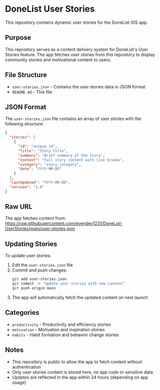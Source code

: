 # DoneList User Stories

This repository contains dynamic user stories for the DoneList iOS app.

## Purpose

This repository serves as a content delivery system for DoneList's User Stories feature. The app fetches user stories from this repository to display community stories and motivational content to users.

## File Structure

- `user-stories.json` - Contains the user stories data in JSON format
- `README.md` - This file

## JSON Format

The `user-stories.json` file contains an array of user stories with the following structure:

```json
{
  "stories": [
    {
      "id": "unique_id",
      "title": "Story Title",
      "summary": "Brief summary of the story",
      "content": "Full story content with line breaks",
      "category": "story_category",
      "date": "YYYY-MM-DD"
    }
  ],
  "lastUpdated": "YYYY-MM-DD",
  "version": "1.0"
}
```

## Raw URL

The app fetches content from:
https://raw.githubusercontent.com/evendev1231/DoneList-UserStories/main/user-stories.json

## Updating Stories

To update user stories:

1. Edit the `user-stories.json` file
2. Commit and push changes:
   ```bash
   git add user-stories.json
   git commit -m "Update user stories with new content"
   git push origin main
   ```
3. The app will automatically fetch the updated content on next launch

## Categories

- `productivity` - Productivity and efficiency stories
- `motivation` - Motivation and inspiration stories  
- `habits` - Habit formation and behavior change stories

## Notes

- This repository is public to allow the app to fetch content without authentication
- Only user stories content is stored here, no app code or sensitive data
- Updates are reflected in the app within 24 hours (depending on app usage)
